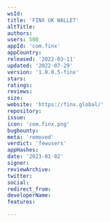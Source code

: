 ```yaml
---
wsId: 
title: 'FINX UK WALLET'
altTitle: 
authors: 
users: 500
appId: 'com.finx'
appCountry: 
released: '2022-03-11'
updated: '2022-07-29'
version: '1.0.0.5-finx'
stars: 
ratings: 
reviews: 
size: 
website: 'https://finx.global/'
repository: 
issue: 
icon: 'com.finx.png'
bugbounty: 
meta: 'removed'
verdict: 'fewusers'
appHashes: 
date: '2023-01-02'
signer: 
reviewArchive: 
twitter: 
social: 
redirect_from: 
developerName: 
features: 

---
```


